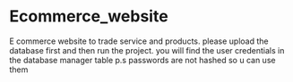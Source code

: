 # Ecommerce_website
E commerce website to trade service and products.
please upload the database first and then run the project.
you will find the user credentials in the database manager table 
p.s passwords are not hashed so u can use them

